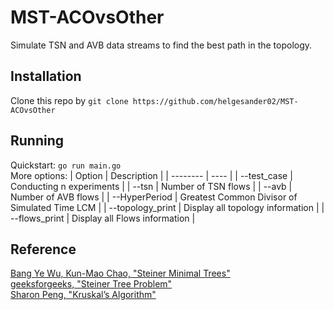 # MST-ACOvsOther
Simulate TSN and AVB data streams to find the best path in the topology.

## Installation
Clone this repo by `git clone https://github.com/helgesander02/MST-ACOvsOther`<br />

## Running
Quickstart: `go run main.go`<br />
More options:
| Option | Description |
| -------- | ---- | 
| --test_case | Conducting n experiments |
| --tsn | Number of TSN flows |
| --avb | Number of AVB flows |
| --HyperPeriod | Greatest Common Divisor of Simulated Time LCM |
| --topology_print | Display all topology information |
| --flows_print | Display all Flows information |


## Reference
[Bang Ye Wu, Kun-Mao Chao, "Steiner Minimal Trees"](https://www.csie.ntu.edu.tw/~kmchao/tree10spr/Steiner.pdf)<br />
[geeksforgeeks, "Steiner Tree Problem"](https://www.geeksforgeeks.org/steiner-tree/)<br />
[Sharon Peng, "Kruskal’s Algorithm"](https://mycollegenotebook.medium.com/kruskal-algorithm-deb0d64ce271)<br />
